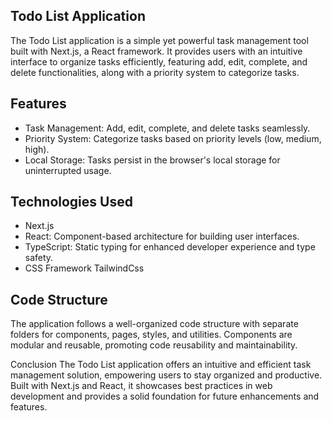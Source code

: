 ## Todo List Application

The Todo List application is a simple yet powerful task management tool built with Next.js, a React framework. It provides users with an intuitive interface to organize tasks efficiently, featuring add, edit, complete, and delete functionalities, along with a priority system to categorize tasks.

## Features

- Task Management: Add, edit, complete, and delete tasks seamlessly.
- Priority System: Categorize tasks based on priority levels (low, medium, high).
- Local Storage: Tasks persist in the browser's local storage for uninterrupted usage.

## Technologies Used

- Next.js
- React: Component-based architecture for building user interfaces.
- TypeScript: Static typing for enhanced developer experience and type safety.
- CSS Framework TailwindCss

## Code Structure

The application follows a well-organized code structure with separate folders for components, pages, styles, and utilities. Components are modular and reusable, promoting code reusability and maintainability.

Conclusion
The Todo List application offers an intuitive and efficient task management solution, empowering users to stay organized and productive. Built with Next.js and React, it showcases best practices in web development and provides a solid foundation for future enhancements and features.
